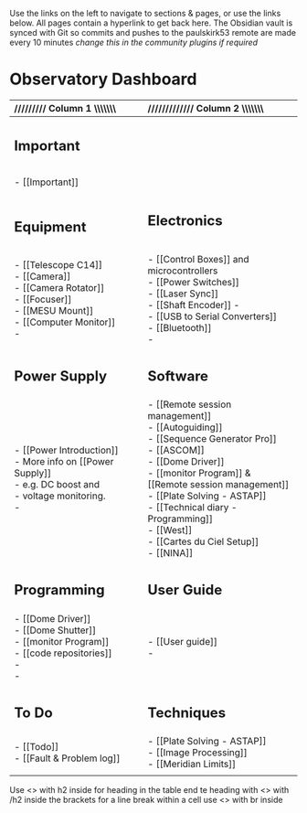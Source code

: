 Use the links on the left to navigate to sections & pages, or use the links below. All pages contain a hyperlink to get back here.
The Obsidian vault is synced with Git so commits and pushes to the paulskirk53 remote are made every 10 minutes *change this in the community plugins if required*

# Observatory Dashboard

| ///////// Column 1 \\\\\\\\\\\\\                                                                                                 | ///////////// Column 2 \\\\\\\\\\\\\\                                                                                                                                                                                                                                                                                 |
| :------------------------------------------------------------------------------------------------------------------------------- | :-------------------------------------------------------------------------------------------------------------------------------------------------------------------------------------------------------------------------------------------------------------------------------------------------------------------- |
| <h2>Important</h2><br>- [[Important]]<br><br><h2>Equipment</h2>                                                                  | <br><br><br><br><br><br><h2>Electronics</h2>                                                                                                                                                                                                                                                                          |
|                                                                                                                                  |                                                                                                                                                                                                                                                                                                                       |
| - [[Telescope C14]]<br>- [[Camera]]<br>- [[Camera Rotator]]<br>- [[Focuser]]<br>- [[MESU Mount]]<br>- [[Computer Monitor]]<br>-  | - [[Control Boxes]] and microcontrollers<br>- [[Power Switches]]<br>- [[Laser Sync]]<br>- [[Shaft Encoder]] - <br>- [[USB to Serial Converters]]<br>- [[Bluetooth]]<br>-                                                                                                                                              |
| <h2>Power Supply</h2>                                                                                                            | <h2>Software</h2>                                                                                                                                                                                                                                                                                                     |
| - [[Power Introduction]]<br>- More info on [[Power Supply]] <br>- e.g. DC boost and <br>- voltage monitoring.<br>-               | - [[Remote session management]]<br>- [[Autoguiding]]<br>- [[Sequence Generator Pro]]<br>- [[ASCOM]]<br>- [[Dome Driver]]<br>- [[monitor Program]] & <br>[[Remote session management]]<br>- [[Plate Solving - ASTAP]]<br>- [[Technical diary - Programming]]<br>- [[West]]<br>- [[Cartes du Ciel Setup]]<br>- [[NINA]] |
| <h2>Programming</h2>                                                                                                             | <h2>User Guide</h2>                                                                                                                                                                                                                                                                                                   |
| - [[Dome Driver]]<br>- [[Dome Shutter]]<br>- [[monitor Program]]<br>- [[code repositories]]<br>- <br>-                           | - [[User guide]]<br>-                                                                                                                                                                                                                                                                                                 |
| <h2>To Do</h2>                                                                                                                   | <h2>Techniques</h2>                                                                                                                                                                                                                                                                                                   |
| - [[Todo]]<br>- [[Fault & Problem log]]                                                                                          | - [[Plate Solving - ASTAP]]<br>- [[Image Processing]]<br>- [[Meridian Limits]]                                                                                                                                                                                                                                        |
|                                                                                                                                  |                                                                                                                                                                                                                                                                                                                       |

Use <> with h2 inside for heading in the table end te heading with <> with /h2 inside the brackets
for a line break within a cell use <> with br inside

